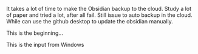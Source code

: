 It takes a lot of time to make the Obsidian backup to the cloud. Study a lot of paper and tried a lot, after all fail. Still issue to auto backup in the cloud. While can use the github desktop to update the obsidian manually.

This is the beginning...

This is the input from Windows